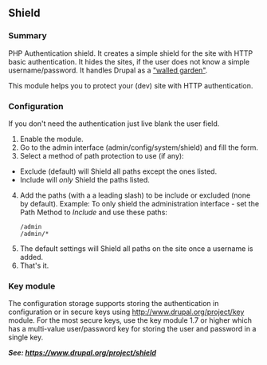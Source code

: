 Shield
------

### Summary

PHP Authentication shield. It creates a simple shield for the site with HTTP
basic authentication. It hides the sites, if the user does not know a simple
username/password. It handles Drupal as a
["walled garden"](http://en.wikipedia.org/wiki/Walled_garden_%28technology%29).

This module helps you to protect your (dev) site with HTTP authentication.

### Configuration

If you don't need the authentication just live blank the user field.

1. Enable the module.
2. Go to the admin interface (admin/config/system/shield) and fill the form.
3. Select a method of path protection to use (if any):
  * Exclude (default) will Shield all paths except the ones listed.
  * Include will *only* Shield the paths listed.
4. Add the paths (with a a leading slash) to be include or excluded (none by default).
    Example: To only shield the administration interface - set the Path Method to _Include_ and use these paths:
    ```
    /admin
    /admin/*
    ```
5. The default settings will Shield all paths on the site once a username is
added.
6. That's it.

### Key module

The configuration storage supports storing the authentication in configuration
or in secure keys using http://www.drupal.org/project/key module. For the most
secure keys, use the key module 1.7 or higher which has a multi-value
user/password key for storing the user and password in a single key.

***See: <https://www.drupal.org/project/shield>***
